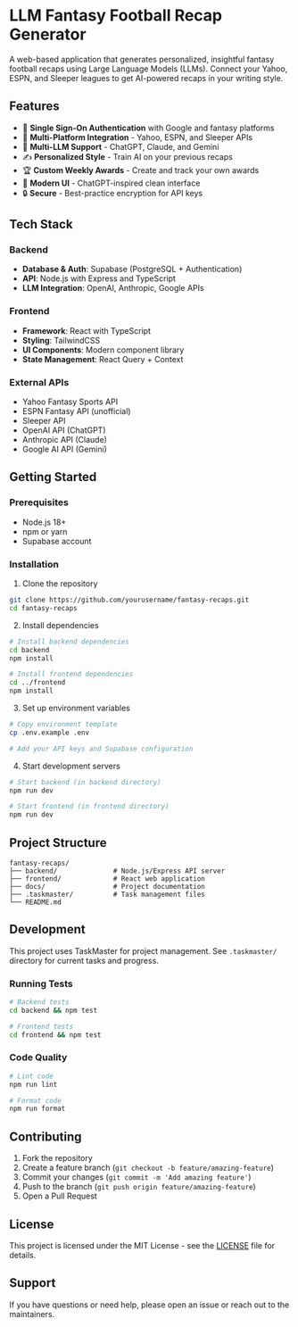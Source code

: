 # LLM Fantasy Football Recap Generator

A web-based application that generates personalized, insightful fantasy football recaps using Large Language Models (LLMs). Connect your Yahoo, ESPN, and Sleeper leagues to get AI-powered recaps in your writing style.

## Features

- 🔐 **Single Sign-On Authentication** with Google and fantasy platforms
- 🏈 **Multi-Platform Integration** - Yahoo, ESPN, and Sleeper APIs
- 🤖 **Multi-LLM Support** - ChatGPT, Claude, and Gemini
- ✍️ **Personalized Style** - Train AI on your previous recaps
- 🏆 **Custom Weekly Awards** - Create and track your own awards
- 📱 **Modern UI** - ChatGPT-inspired clean interface
- 🔒 **Secure** - Best-practice encryption for API keys

## Tech Stack

### Backend
- **Database & Auth**: Supabase (PostgreSQL + Authentication)
- **API**: Node.js with Express and TypeScript
- **LLM Integration**: OpenAI, Anthropic, Google APIs

### Frontend
- **Framework**: React with TypeScript
- **Styling**: TailwindCSS
- **UI Components**: Modern component library
- **State Management**: React Query + Context

### External APIs
- Yahoo Fantasy Sports API
- ESPN Fantasy API (unofficial)
- Sleeper API
- OpenAI API (ChatGPT)
- Anthropic API (Claude)
- Google AI API (Gemini)

## Getting Started

### Prerequisites
- Node.js 18+
- npm or yarn
- Supabase account

### Installation

1. Clone the repository
```bash
git clone https://github.com/yourusername/fantasy-recaps.git
cd fantasy-recaps
```

2. Install dependencies
```bash
# Install backend dependencies
cd backend
npm install

# Install frontend dependencies
cd ../frontend
npm install
```

3. Set up environment variables
```bash
# Copy environment template
cp .env.example .env

# Add your API keys and Supabase configuration
```

4. Start development servers
```bash
# Start backend (in backend directory)
npm run dev

# Start frontend (in frontend directory)
npm run dev
```

## Project Structure

```
fantasy-recaps/
├── backend/              # Node.js/Express API server
├── frontend/             # React web application
├── docs/                 # Project documentation
├── .taskmaster/          # Task management files
└── README.md
```

## Development

This project uses TaskMaster for project management. See `.taskmaster/` directory for current tasks and progress.

### Running Tests
```bash
# Backend tests
cd backend && npm test

# Frontend tests
cd frontend && npm test
```

### Code Quality
```bash
# Lint code
npm run lint

# Format code
npm run format
```

## Contributing

1. Fork the repository
2. Create a feature branch (`git checkout -b feature/amazing-feature`)
3. Commit your changes (`git commit -m 'Add amazing feature'`)
4. Push to the branch (`git push origin feature/amazing-feature`)
5. Open a Pull Request

## License

This project is licensed under the MIT License - see the [LICENSE](LICENSE) file for details.

## Support

If you have questions or need help, please open an issue or reach out to the maintainers.
